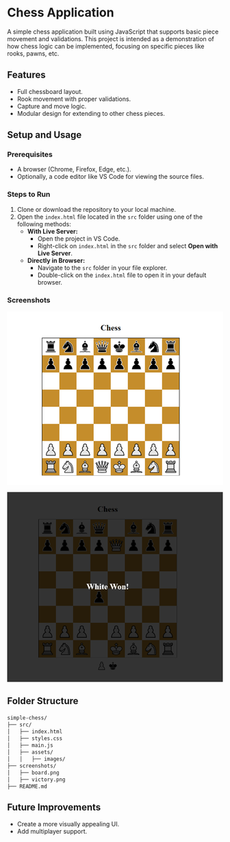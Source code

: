 # Chess Application

A simple chess application built using JavaScript that supports basic piece movement and validations. This project is intended as a demonstration of how chess logic can be implemented, focusing on specific pieces like rooks, pawns, etc.

## Features
- Full chessboard layout.
- Rook movement with proper validations.
- Capture and move logic.
- Modular design for extending to other chess pieces.

## Setup and Usage

### Prerequisites
- A browser (Chrome, Firefox, Edge, etc.).
- Optionally, a code editor like VS Code for viewing the source files.

### Steps to Run
1. Clone or download the repository to your local machine.
2. Open the `index.html` file located in the `src` folder using one of the following methods:
   - **With Live Server:**
     - Open the project in VS Code.
     - Right-click on `index.html` in the `src` folder and select **Open with Live Server**.
   - **Directly in Browser:**
     - Navigate to the `src` folder in your file explorer.
     - Double-click on the `index.html` file to open it in your default browser.

### Screenshots
![Chessboard](./screenshots/board.png)

![Victory](./screenshots/victory.png)

## Folder Structure
```
simple-chess/
├── src/
│   ├── index.html
│   ├── styles.css
│   ├── main.js
│   ├── assets/
│   │   ├── images/
├── screenshots/
│   ├── board.png
│   ├── victory.png
├── README.md
```

## Future Improvements
- Create a more visually appealing UI.
- Add multiplayer support.